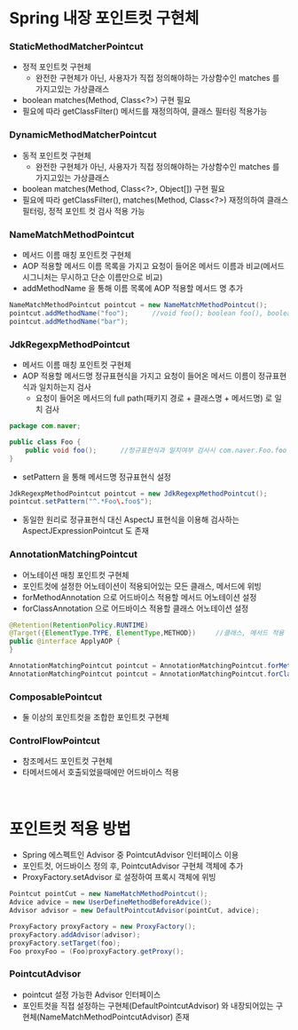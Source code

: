 # Spring 내장 포인트컷 구현체
### StaticMethodMatcherPointcut
* 정적 포인트컷 구현체
	* 완전한 구현체가 아닌, 사용자가 직접 정의해야하는 가상함수인 matches 를 가지고있는 가상클래스
* boolean matches(Method, Class<?>) 구현 필요
* 필요에 따라 getClassFilter() 메서드를 재정의하여, 클래스 필터링 적용가능

### DynamicMethodMatcherPointcut
* 동적 포인트컷 구현체
	* 완전한 구현체가 아닌, 사용자가 직접 정의해야하는 가상함수인 matches 를 가지고있는 가상클래스
* boolean matches(Method, Class<?>, Object[]) 구현 필요
* 필요에 따라 getClassFilter(), matches(Method, Class<?>) 재정의하여 클래스 필터링, 정적 포인트 컷 검사 적용 가능

### NameMatchMethodPointcut
* 메서드 이름 매칭 포인트컷 구현체
* AOP 적용할 메서드 이름 목록을 가지고 요청이 들어온 메서드 이름과 비교(메서드 시그니처는 무시하고 단순 이름만으로 비교)
* addMethodName 을 통해 이름 목록에 AOP 적용할 메서드 명 추가

```java
NameMatchMethodPointcut pointcut = new NameMatchMethodPointcut();
pointcut.addMethodName("foo");		//void foo(); boolean foo(), boolean foo(int a) 모두 매치
pointcut.addMethodName("bar");
```

### JdkRegexpMethodPointcut
* 메서드 이름 매칭 포인트컷 구현체
* AOP 적용할 메서드명 정규표현식을 가지고 요청이 들어온 메서드 이름이 정규표현식과 일치하는지 검사
	* 요청이 들어온 메서드의 full path(패키지 경로 + 클래스명 + 메서드명) 로 일치 검사
```java
package com.naver;

public class Foo {
	public void foo();		//정규표현식과 일치여부 검사시 com.naver.Foo.foo 로 검사
}
```
* setPattern 을 통해 메서드명 정규표현식 설정
```java
JdkRegexpMethodPointcut pointcut = new JdkRegexpMethodPointcut();
pointcut.setPattern("^.*Foo\.foo$");
```
* 동일한 원리로 정규표현식 대신 AspectJ 표현식을 이용해 검사하는 AspectJExpressionPointcut 도 존재

### AnnotationMatchingPointcut
* 어노테이션 매칭 포인트컷 구현체
* 포인트컷에 설정한 어노테이션이 적용되어있는 모든 클래스, 메서드에 위빙
* forMethodAnnotation 으로 어드바이스 적용할 메서드 어노테이션 설정
* forClassAnnotation 으로 어드바이스 적용할 클래스 어노테이션 설정
```java
@Retention(RetentionPolicy.RUNTIME)
@Target({ElementType.TYPE, ElementType,METHOD})		//클래스, 메서드 적용 가능 어노테이션
public @interface ApplyAOP {
}

AnnotationMatchingPointcut pointcut = AnnotationMatchingPointcut.forMethodAnnotation(ApplyAOP.class);
AnnotationMatchingPointcut pointcut = AnnotationMatchingPointcut.forClassAnnotation(ApplyAOP.class);
```

### ComposablePointcut
* 둘 이상의 포인트컷을 조합한 포인트컷 구현체

### ControlFlowPointcut
* 참조메서드 포인트컷 구현체
* 타메서드에서 호출되었을때에만 어드바이스 적용

<br>

# 포인트컷 적용 방법
* Spring 에스펙트인 Advisor 중 PointcutAdvisor 인터페이스 이용
* 포인트컷, 어드바이스 정의 후, PointcutAdvisor 구현체 객체에 추가
* ProxyFactory.setAdvisor 로 설정하여 프록시 객체에 위빙

```java
Pointcut pointCut = new NameMatchMethodPointcut();
Advice advice = new UserDefineMethodBeforeAdvice();
Advisor advisor = new DefaultPointcutAdvisor(pointCut, advice);

ProxyFactory proxyFactory = new ProxyFactory();
proxyFactory.addAdvisor(advisor);
proxyFactory.setTarget(foo);
Foo proxyFoo = (Foo)proxyFactory.getProxy();
```

### PointcutAdvisor
* pointcut 설정 가능한 Advisor 인터페이스
* 포인트컷을 직접 설정하는 구현체(DefaultPointcutAdvisor) 와 내장되어있는 구현체(NameMatchMethodPointcutAdvisor) 존재